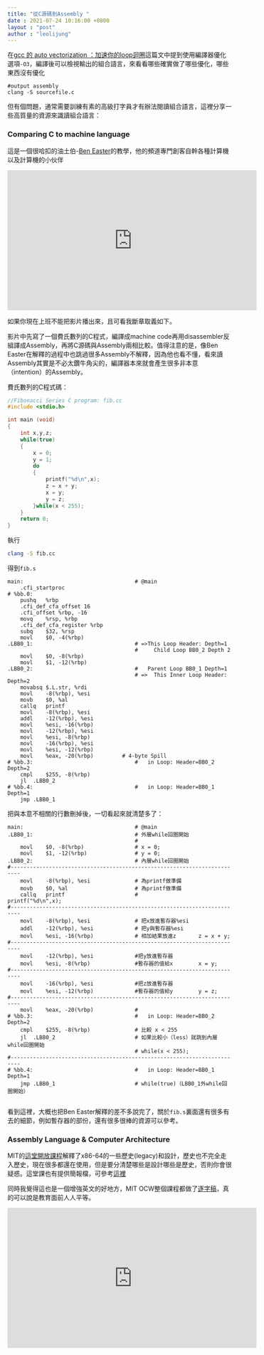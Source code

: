 ```yaml
---
title: "從C源碼到Assembly "
date : 2021-07-24 10:16:00 +0800
layout : "post"
author : "leolijung"
---
```




在[gcc 的 auto vectorization ：加速你的loop迴圈](https://maenjoe.github.io/say_my_name/gccautovectorizationaccelerateyourloop)這篇文中提到使用編譯器優化選項`-O3`，編譯後可以檢視輸出的組合語言，來看看哪些確實做了哪些優化，哪些東西沒有優化

```shell
#output assembly
clang -S sourcefile.c
```

但有個問題，通常需要訓練有素的高級打字員才有辦法閱讀組合語言，這裡分享一些高質量的資源來識讀組合語言：

### Comparing C to machine language

這是一個很哈扣的油土伯-[Ben Easter](https://www.youtube.com/channel/UCS0N5baNlQWJCUrhCEo8WlA)的教學，他的頻道專門創客自幹各種計算機以及計算機的小伙伴

<iframe width="560" height="315" src="https://www.youtube.com/embed/yOyaJXpAYZQ" title="YouTube video player" frameborder="0" allow="accelerometer; autoplay; clipboard-write; encrypted-media; gyroscope; picture-in-picture" allowfullscreen></iframe>

如果你現在上班不能把影片播出來，且可看我斷章取義如下。

影片中先寫了一個費氏數列的C程式，編譯成machine code再用disassembler反組譯成Assembly，再將C源碼與Assembly兩相比較。值得注意的是，像Ben Easter在解釋的過程中也跳過很多Assembly不解釋，因為他也看不懂，看來讀Assembly其實是不必太鑽牛角尖的，編譯器本來就會產生很多非本意（intention）的Assembly。

費氏數列的C程式碼：

```c
//Fibonacci Series C program: fib.cc
#include <stdio.h>

int main (void) 
{
    int x,y,z;
    while(true)
    { 
        x = 0;
        y = 1;
        do
        {
            printf("%d\n",x);
            z = x + y;
            x = y;
            y = z;
        }while(x < 255);
    }
    return 0;
}

```
執行
```bash
clang -S fib.cc
```
得到`fib.s`
```shell
main:                                   # @main
    .cfi_startproc
# %bb.0:
    pushq   %rbp
    .cfi_def_cfa_offset 16
    .cfi_offset %rbp, -16 
    movq    %rsp, %rbp
    .cfi_def_cfa_register %rbp
    subq    $32, %rsp
    movl    $0, -4(%rbp)
.LBB0_1:                                # =>This Loop Header: Depth=1
                                        #     Child Loop BB0_2 Depth 2
    movl    $0, -8(%rbp)
    movl    $1, -12(%rbp)
.LBB0_2:                                #   Parent Loop BB0_1 Depth=1
                                        # =>  This Inner Loop Header: Depth=2
    movabsq $.L.str, %rdi
    movl    -8(%rbp), %esi
    movb    $0, %al 
    callq   printf
    movl    -8(%rbp), %esi
    addl    -12(%rbp), %esi
    movl    %esi, -16(%rbp)
    movl    -12(%rbp), %esi
    movl    %esi, -8(%rbp)
    movl    -16(%rbp), %esi
    movl    %esi, -12(%rbp)
    movl    %eax, -20(%rbp)         # 4-byte Spill
# %bb.3:                                #   in Loop: Header=BB0_2 Depth=2
    cmpl    $255, -8(%rbp)
    jl  .LBB0_2
# %bb.4:                                #   in Loop: Header=BB0_1 Depth=1
    jmp .LBB0_1

```

把與本意不相關的行數刪掉後，一切看起來就清楚多了：
```shell
main:                                   # @main
.LBB0_1:                                # 外層while回圈開始
                                        # 
    movl    $0, -8(%rbp)                # x = 0;
    movl    $1, -12(%rbp)               # y = 0;
.LBB0_2:                                # 內層while回圈開始
#-------------------------------------------------------------------------                                         
    movl    -8(%rbp), %esi              # 為printf做準備
    movb    $0, %al                     # 為printf做準備
    callq   printf                      #                   printf("%d\n",x);
#-------------------------------------------------------------------------
    movl    -8(%rbp), %esi              # 把x放進暫存器%esi
    addl    -12(%rbp), %esi             # 把y與暫存器%esi
    movl    %esi, -16(%rbp)             # 相加結果放進z		z = x + y;
#-------------------------------------------------------------------------
    movl    -12(%rbp), %esi             #把y放進暫存器
    movl    %esi, -8(%rbp)              #暫存器的值給x        x = y;
#-------------------------------------------------------------------------    
    movl    -16(%rbp), %esi             #把z放進暫存器
    movl    %esi, -12(%rbp)             #暫存器的值給y        y = z;
#-------------------------------------------------------------------------    
    movl    %eax, -20(%rbp)             #
# %bb.3:                                #   in Loop: Header=BB0_2 Depth=2
    cmpl    $255, -8(%rbp)              # 比較 x < 255
    jl  .LBB0_2                         # 如果比較小（less）就跳到內層while回圈開始
                                        # while(x < 255);
#-------------------------------------------------------------------------       
# %bb.4:                                #   in Loop: Header=BB0_1 Depth=1
    jmp .LBB0_1                         # while(true)（LBB0_1外while回圈開始）


```

看到這裡，大概也把Ben Easter解釋的差不多說完了，關於`fib.s`裏面還有很多有去的細節，例如暫存器的部份，還有很多很棒的資源可以參考。

### Assembly Language & Computer Architecture

MIT的[這堂開放課程](https://ocw.mit.edu/courses/electrical-engineering-and-computer-science/6-172-performance-engineering-of-software-systems-fall-2018/lecture-videos/index.htm)解釋了x86-64的一些歷史(legacy)和設計，歷史也不完全走入歷史，現在很多都還在使用，但是要分清楚哪些是設計哪些是歷史，否則你會很疑惑。這堂課也有提供簡報檔，可參考[這裡](https://ocw.mit.edu/courses/electrical-engineering-and-computer-science/6-172-performance-engineering-of-software-systems-fall-2018/lecture-slides/MIT6_172F18_lec4.pdf)

同時我覺得這也是一個增強英文的好地方，MIT OCW整個課程都做了[逐字稿](https://ocw.mit.edu/courses/electrical-engineering-and-computer-science/6-172-performance-engineering-of-software-systems-fall-2018/lecture-videos/lecture-4-assembly-language-computer-architecture/L1ung0wil9Y.pdf)，真的可以說是教育面前人人平等。

<iframe width="560" height="315" src="https://www.youtube.com/embed/L1ung0wil9Y?start=792" title="YouTube video player" frameborder="0" allow="accelerometer; autoplay; clipboard-write; encrypted-media; gyroscope; picture-in-picture" allowfullscreen></iframe>

